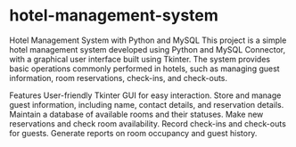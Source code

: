 # hotel-management-system
Hotel Management System with Python and MySQL
This project is a simple hotel management system developed using Python and MySQL Connector, with a graphical user interface built using Tkinter. The system provides basic operations commonly performed in hotels, such as managing guest information, room reservations, check-ins, and check-outs.

Features
User-friendly Tkinter GUI for easy interaction.
Store and manage guest information, including name, contact details, and reservation details.
Maintain a database of available rooms and their statuses.
Make new reservations and check room availability.
Record check-ins and check-outs for guests.
Generate reports on room occupancy and guest history.
